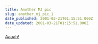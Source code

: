```yaml
---
title: Another MJ pic
slug: another_mj_pic_1
date_published: 2001-03-21T01:15:51.000Z
date_updated: 2001-03-21T01:15:51.000Z
---
```


[Aaaah!](http://dailynews.yahoo.com/h/p/nm/20010319/en/mdf25869.html)

